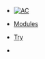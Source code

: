 <!-- docs/_sidebar.md -->

* [![AC](https://puzzlelang.org/assets/puzzle.png "PUZZLE. Abstract Code")]()

* [Modules](chapters/modules/index.md)

* [Try](https://puzzlelang.org/run)

* <a href="https://github.com/puzzlelang/puzzle" target="_blank" class="" style="margin:0px 10px"><span class="fab fa-github"></span></a> <a href="https://www.npmjs.com/package/puzzlelang" class="" target="_blank" style="margin:0px 10px"><span class="fab fa-npm"></span></a>

<!--* [Learn](?id=puzzle)

* [Guides](chapters/GUIDES.md)

* [Modules](chapters/modules/index.md) -->